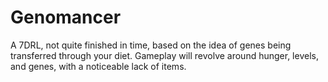 Genomancer
========
A 7DRL, not quite finished in time, based on the idea of genes being transferred through your diet.
Gameplay will revolve around hunger, levels, and genes, with a noticeable lack of items.